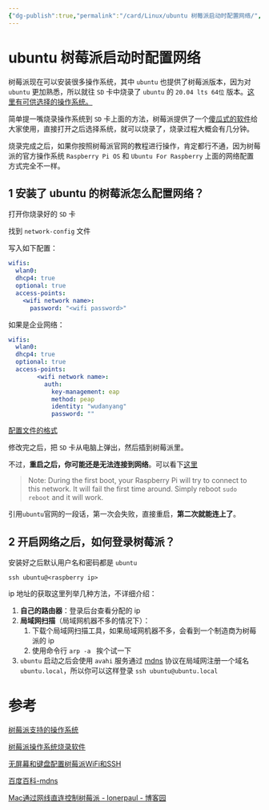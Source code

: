 ```yaml
---
{"dg-publish":true,"permalink":"/card/Linux/ubuntu 树莓派启动时配置网络/","noteIcon":"2","created":"2021-04-27T23:13:41+08:00","updated":"2024-09-24T18:53:22+08:00"}
---
```



# ubuntu 树莓派启动时配置网络

树莓派现在可以安装很多操作系统，其中 `ubuntu` 也提供了树莓派版本，因为对 `ubuntu` 更加熟悉，所以就往 `SD` 卡中烧录了 `ubuntu` 的 `20.04 lts 64位` 版本。[这里有可供选择的操作系统。](https://www.raspberrypi.org/software/operating-systems/)

简单提一嘴烧录操作系统到 `SD` 卡上面的方法，树莓派提供了一个[傻瓜式的软件](https://www.raspberrypi.org/software/)给大家使用，直接打开之后选择系统，就可以烧录了，烧录过程大概会有几分钟。

烧录完成之后，如果你按照树莓派官网的教程进行操作，肯定都行不通，因为树莓派的官方操作系统 `Raspberry Pi OS` 和 `Ubuntu For Raspberry` 上面的网络配置方式完全不一样。

## 1 安装了 ubuntu 的树莓派怎么配置网络？

打开你烧录好的 `SD` 卡

找到 `network-config` 文件

写入如下配置：

```yaml
wifis:
  wlan0:
  dhcp4: true
  optional: true
  access-points:
    <wifi network name>:
      password: "<wifi password>"
```

如果是企业网络：

```yaml
wifis:
  wlan0:
  dhcp4: true
  optional: true
  access-points:
        <wifi network name>:
          auth:
            key-management: eap
            method: peap
            identity: "wudanyang"
            password: ""
```

[配置文件的格式](https://netplan.io/examples/)

修改完之后，把 `SD` 卡从电脑上弹出，然后插到树莓派里。

不过，**重启之后，你可能还是无法连接到网络**。可以看下[这里](https://ubuntu.com/tutorials/how-to-install-ubuntu-on-your-raspberry-pi#3-wifi-or-ethernet)

>   Note: During the first boot, your Raspberry Pi will try to connect to this network. It will fail the first time around. Simply reboot `sudo reboot` and it will work.

引用`ubuntu`官网的一段话，第一次会失败，直接重启，**第二次就能连上了**。

## 2 开启网络之后，如何登录树莓派？

安装好之后默认用户名和密码都是 `ubuntu` 

`ssh ubuntu@<raspberry ip>`



ip 地址的获取这里列举几种方法，不详细介绍：

1.  **自己的路由器**：登录后台查看分配的 ip
2.  **局域网扫描**（局域网机器不多的情况下）：
    1.  下载个局域网扫描工具，如果局域网机器不多，会看到一个制造商为树莓派的 ip
    2.  使用命令行 `arp -a ` 挨个试一下
3.  `ubuntu` 启动之后会使用 `avahi` 服务通过 [mdns](https://baike.baidu.com/item/mdns) 协议在局域网注册一个域名 `ubuntu.local`，所以你可以这样登录 `ssh ubuntu@ubuntu.local`

# 参考

[树莓派支持的操作系统](https://www.raspberrypi.org/software/operating-systems/)

[树莓派操作系统烧录软件](https://www.raspberrypi.org/software/)

[无屏幕和键盘配置树莓派WiFi和SSH](https://shumeipai.nxez.com/2017/09/13/raspberry-pi-network-configuration-before-boot.html)

[百度百科-mdns](https://baike.baidu.com/item/mdns)

[Mac通过网线直连控制树莓派 - lonerpaul - 博客园](https://www.cnblogs.com/lonerpaul/p/11054419.html)
